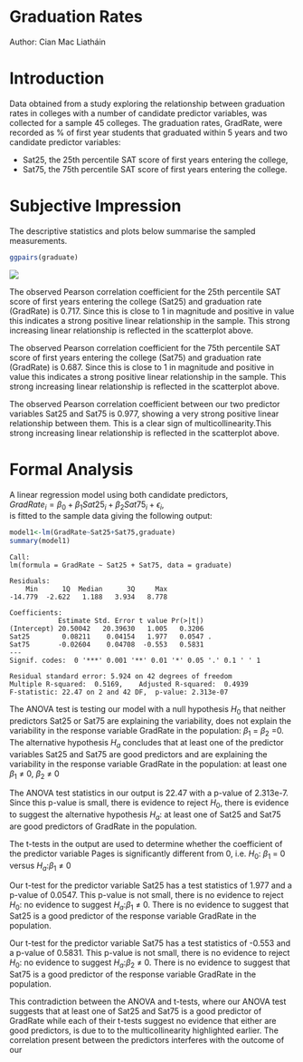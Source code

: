 Graduation Rates
================
Author: Cian Mac Liatháin

# Introduction

Data obtained from a study exploring the relationship between graduation
rates in colleges with a number of candidate predictor variables, was
collected for a sample 45 colleges. The graduation rates, GradRate, were
recorded as % of first year students that graduated within 5 years and
two candidate predictor variables:

- Sat25, the 25th percentile SAT score of first years entering the
  college,
- Sat75, the 75th percentile SAT score of first years entering the
  college.

# Subjective Impression

The descriptive statistics and plots below summarise the sampled
measurements.

``` r
ggpairs(graduate)
```

![](8.-Graduation-Rates_files/figure-gfm/unnamed-chunk-3-1.png)<!-- -->

The observed Pearson correlation coefficient for the 25th percentile SAT
score of first years entering the college (Sat25) and graduation rate
(GradRate) is 0.717. Since this is close to 1 in magnitude and positive
in value this indicates a strong positive linear relationship in the
sample. This strong increasing linear relationship is reflected in the
scatterplot above.

The observed Pearson correlation coefficient for the 75th percentile SAT
score of first years entering the college (Sat75) and graduation rate
(GradRate) is 0.687. Since this is close to 1 in magnitude and positive
in value this indicates a strong positive linear relationship in the
sample. This strong increasing linear relationship is reflected in the
scatterplot above.

The observed Pearson correlation coefficient between our two predictor
variables Sat25 and Sat75 is 0.977, showing a very strong positive
linear relationship between them. This is a clear sign of
multicollinearity.This strong increasing linear relationship is
reflected in the scatterplot above.

# Formal Analysis

A linear regression model using both candidate predictors,  
$GradRate_i=\beta_0+\beta_1Sat25_i+\beta_2Sat75_i+\epsilon_i$,  
is fitted to the sample data giving the following output:

``` r
model1<-lm(GradRate~Sat25+Sat75,graduate)
summary(model1)
```


    Call:
    lm(formula = GradRate ~ Sat25 + Sat75, data = graduate)

    Residuals:
        Min      1Q  Median      3Q     Max 
    -14.779  -2.622   1.188   3.934   8.778 

    Coefficients:
                Estimate Std. Error t value Pr(>|t|)  
    (Intercept) 20.50042   20.39630   1.005   0.3206  
    Sat25        0.08211    0.04154   1.977   0.0547 .
    Sat75       -0.02604    0.04708  -0.553   0.5831  
    ---
    Signif. codes:  0 '***' 0.001 '**' 0.01 '*' 0.05 '.' 0.1 ' ' 1

    Residual standard error: 5.924 on 42 degrees of freedom
    Multiple R-squared:  0.5169,    Adjusted R-squared:  0.4939 
    F-statistic: 22.47 on 2 and 42 DF,  p-value: 2.313e-07

The ANOVA test is testing our model with a null hypothesis $H_0$ that
neither predictors Sat25 or Sat75 are explaining the variability, does
not explain the variability in the response variable GradRate in the
population: $β_1$ = $β_2$ =0. The alternative hypothesis $H_a$ concludes
that at least one of the predictor variables Sat25 and Sat75 are good
predictors and are explaining the variability in the response variable
GradRate in the population: at least one $β_1$ ≠ 0, $β_2$ ≠ 0

The ANOVA test statistics in our output is 22.47 with a p-value of
2.313e-7. Since this p-value is small, there is evidence to reject
$H_0$, there is evidence to suggest the alternative hypothesis $H_a$: at
least one of Sat25 and Sat75 are good predictors of GradRate in the
population.

The t-tests in the output are used to determine whether the coefficient
of the predictor variable Pages is significantly different from 0,
i.e. $H_0$: $β_1$ = 0 versus $H_a$:$β_1$ ≠ 0

Our t-test for the predictor variable Sat25 has a test statistics of
1.977 and a p-value of 0.0547. This p-value is not small, there is no
evidence to reject $H_0$: no evidence to suggest $H_a$:$β_1$ ≠ 0. There
is no evidence to suggest that Sat25 is a good predictor of the response
variable GradRate in the population.

Our t-test for the predictor variable Sat75 has a test statistics of
-0.553 and a p-value of 0.5831. This p-value is not small, there is no
evidence to reject $H_0$: no evidence to suggest $H_a$:$β_2$ ≠ 0. There
is no evidence to suggest that Sat75 is a good predictor of the response
variable GradRate in the population.

This contradiction between the ANOVA and t-tests, where our ANOVA test
suggests that at least one of Sat25 and Sat75 is a good predictor of
GradRate while each of their t-tests suggest no evidence that either are
good predictors, is due to to the multicollinearity highlighted earlier.
The correlation present between the predictors interferes with the
outcome of our
